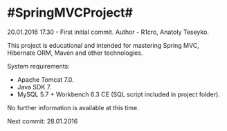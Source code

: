 #        #SpringMVCProject#
20.01.2016 17.30 - First initial commit.
Author - R1cro, Anatoly Teseyko.

This project is educational and intended for mastering Spring MVC, Hibernate ORM, Maven and other technologies.

System requirements:
- Apache Tomcat 7.0.
- Java SDK 7.
- MySQL 5.7 + Workbench 6.3 CE (SQL script included in project folder).

No further information is available at this time.

Next commit: 28.01.2016